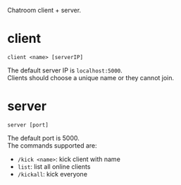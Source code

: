 Chatroom client + server.  

# client

    client <name> [serverIP]  

The default server IP is `localhost:5000`.  
Clients should choose a unique name or they cannot join.  

# server

    server [port]

The default port is 5000.  
The commands supported are:  
- `/kick <name>`: kick client with name
- `list`: list all online clients
- `/kickall`: kick everyone

